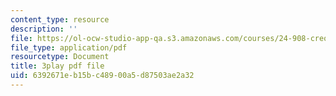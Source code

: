 ```yaml
---
content_type: resource
description: ''
file: https://ol-ocw-studio-app-qa.s3.amazonaws.com/courses/24-908-creole-languages-and-caribbean-identities-spring-2017/6392671eb15bc48900a5d87503ae2a32_aRZax7Y2t7g.pdf
file_type: application/pdf
resourcetype: Document
title: 3play pdf file
uid: 6392671e-b15b-c489-00a5-d87503ae2a32
---
```

